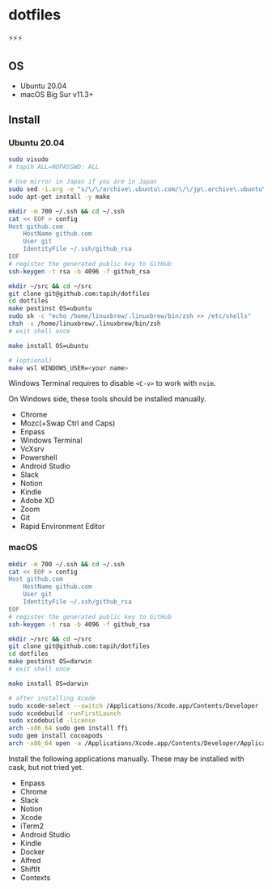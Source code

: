# dotfiles

⚡⚡⚡

## OS

- Ubuntu 20.04
- macOS Big Sur v11.3+

## Install

### Ubuntu 20.04

```sh
sudo visudo
# tapih ALL=NOPASSWD: ALL

# Use mirror in Japan if you are in Japan
sudo sed -i.org -e "s/\/\/archive\.ubuntu\.com/\/\/jp\.archive\.ubuntu\.com/g" /etc/apt/sources.list
sudo apt-get install -y make

mkdir -m 700 ~/.ssh && cd ~/.ssh
cat << EOF > config
Host github.com
    HostName github.com
    User git
    IdentityFile ~/.ssh/github_rsa
EOF
# register the generated public key to GitHub
ssh-keygen -t rsa -b 4096 -f github_rsa

mkdir ~/src && cd ~/src
git clone git@github.com:tapih/dotfiles
cd dotfiles
make postinst OS=ubuntu
sudo sh -c "echo /home/linuxbrew/.linuxbrew/bin/zsh >> /etc/shells"
chsh -s /home/linuxbrew/.linuxbrew/bin/zsh
# exit shell once

make install OS=ubuntu

# (optional)
make wsl WINDOWS_USER=<your name>
```

Windows Terminal requires to disable `<C-v>` to work with `nvim`.

On Windows side, these tools should be installed manually.

- Chrome
- Mozc(+Swap Ctrl and Caps)
- Enpass
- Windows Terminal
- VcXsrv
- Powershell
- Android Studio
- Slack
- Notion
- Kindle
- Adobe XD
- Zoom
- Git
- Rapid Environment Editor

### macOS

```sh
mkdir -m 700 ~/.ssh && cd ~/.ssh
cat << EOF > config
Host github.com
    HostName github.com
    User git
    IdentityFile ~/.ssh/github_rsa
EOF
# register the generated public key to GitHub
ssh-keygen -t rsa -b 4096 -f github_rsa

mkdir ~/src && cd ~/src
git clone git@github.com:tapih/dotfiles
cd dotfiles
make postinst OS=darwin
# exit shell once

make install OS=darwin

# after installing Xcode
sudo xcode-select --switch /Applications/Xcode.app/Contents/Developer
sudo xcodebuild -runFirstLaunch
sudo xcodebuild -license
arch -x86_64 sudo gem install ffi
sudo gem install cocoapods
arch -x86_64 open -a /Applications/Xcode.app/Contents/Developer/Applications/Simulator.app/
```

Install the following applications manually. These may be installed with cask, but
not tried yet.

- Enpass
- Chrome
- Slack
- Notion
- Xcode
- iTerm2
- Android Studio
- Kindle
- Docker
- Alfred
- ShiftIt
- Contexts


